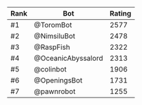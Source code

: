 Rank|Bot|Rating
---|---|---
#1|@ToromBot|2577
#2|@NimsiluBot|2478
#3|@RaspFish|2322
#4|@OceanicAbyssalord|2313
#5|@colinbot|1906
#6|@OpeningsBot|1731
#7|@pawnrobot|1255
